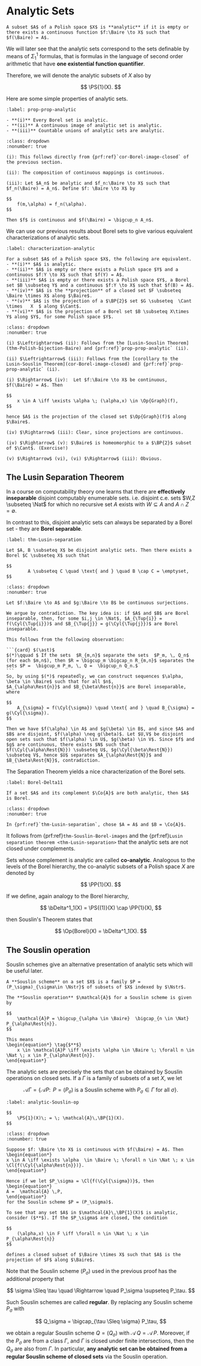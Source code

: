 # Analytic Sets


```{prf:definition}
A subset $A$ of a Polish space $X$ is **analytic** if it is empty or there exists a continuous function $f:\Baire \to X$ such that $f(\Baire) = A$.
```

We will later see that the analytic sets correspond to the sets definable by means of $\Sigma^1_1$ formulas, that is formulas in the language of second order arithmetic that have **one existential function quantifier**.

Therefore, we will denote the analytic subsets of $X$ also by

$$
	\PS{1}(X).
$$ 

Here are some simple properties of analytic sets.

```{prf:proposition}
:label: prop-prop-analytic

- **(i)** Every Borel set is analytic.
- **(ii)** A continuous image of analytic set is analytic.
- **(iii)** Countable unions of analytic sets are analytic.
```

```{prf:proof}
:class: dropdown
:nonumber: true

(i): This follows directly from {prf:ref}`cor-Borel-image-closed` of the previous section.

(ii): The composition of continuous mappings is continuous.

(iii): Let $A_n$ be analytic and $f_n:\Baire \to X$ such that $f_n(\Baire) = A_n$. Define $f: \Baire \to X$ by

$$
    f(m,\alpha) = f_n(\alpha).
$$

Then $f$ is continuous and $f(\Baire) = \bigcup_n A_n$.
```

We can use our previous results about Borel sets to give various equivalent characterizations of analytic sets.

```{prf:proposition}
:label: characterization-analytic

For a subset $A$ of a Polish space $X$, the following are equivalent.
- **(i)** $A$ is analytic.
- **(ii)** $A$ is empty or there exists a Polish space $Y$ and a continuous $f:Y \to X$ such that $f(Y) = A$.
- **(iii)** $A$ is empty or there exists a Polish space $Y$, a Borel set $B \subseteq Y$ and a continuous $f:Y \to X$ such that $f(B) = A$. 
- **(iv)** $A$ is the **projection** of a closed set $F \subseteq \Baire \times X$ along $\Baire$.
- **(v)** $A$ is the projection of a $\BP{2}$ set $G \subseteq  \Cant \times   X  $ along $\Cant$.
- **(vi)** $A$ is the projection of a Borel set $B \subseteq X\times Y$ along $Y$, for some Polish space $Y$.
```

```{prf:proof}
:class: dropdown
:nonumber: true

(i) $\Leftrightarrow$ (ii): Follows from the [Lusin-Souslin Theorem](thm-Polish-bijection-Baire) and {prf:ref}`prop-prop-analytic` (ii).

(ii) $\Leftrightarrow$ (iii): Follows from the [corollary to the Lusin-Souslin Theorem](cor-Borel-image-closed) and {prf:ref}`prop-prop-analytic` (ii).

(i) $\Rightarrow$ (iv):  Let $f:\Baire \to X$ be continuous, $f(\Baire) = A$. Then 

$$
    x \in A \iff \exists \alpha \; (\alpha,x) \in \Op{Graph}(f),
$$

hence $A$ is the projection of the closed set $\Op{Graph}(f)$ along $\Baire$.

(iv) $\Rightarrow$ (iii): Clear, since projections are continuous.

(iv) $\Rightarrow$ (v): $\Baire$ is homeomorphic to a $\BP{2}$ subset of $\Cant$. (Exercise!)

(v) $\Rightarrow$ (vi), (vi) $\Rightarrow$ (iii): Obvious.
```


## The Lusin Separation Theorem

In a course on computability theory one learns that there are **effectively inseparable** disjoint computably enumerable sets. i.e. disjoint c.e. sets $W,Z \subseteq \Nat$ for which no recursive set $A$ exists with $W \subseteq A$ and $A \cap Z = \emptyset$. 

In contrast to this, disjoint analytic sets can always be separated by a Borel set - they are **Borel separable**.

```{prf:theorem} Lusin
:label: thm-Lusin-separation

Let $A, B \subseteq X$ be disjoint analytic sets. Then there exists a Borel $C \subseteq X$ such that

$$
        A \subseteq C \quad \text{ and } \quad B \cap C = \emptyset,
$$
```

````{prf:proof}
:class: dropdown
:nonumber: true

Let $f:\Baire \to A$ and $g:\Baire \to B$ be continuous surjections.

We argue by contradiction. The key idea is: if $A$ and $B$ are Borel inseparable, then, for some $i,j \in \Nat$, $A_{\Tup{i}} = f(\Cyl{\Tup{i}})$ and $B_{\Tup{j}} = g(\Cyl{\Tup{j}})$ are Borel inseparable. 

This follows from the following observation:

```{card} $(\ast)$
$(*)\qquad $ If the sets  $R_{m,n}$ separate the sets  $P_m, \, Q_n$ (for each $m,n$), then $R = \bigcup_m \bigcap_n R_{m,n}$ separates the sets $P =  \bigcup_m P_m, \, Q =  \bigcup_n Q_n.$
```
So, by using $(*)$ repeatedly, we can construct sequences $\alpha, \beta \in \Baire$ such that for all $n$,
$A_{\alpha\Rest{n}}$ and $B_{\beta\Rest{n}}$ are Borel inseparable, where

$$
    A_{\sigma} = f(\Cyl{\sigma}) \quad \text{ and } \quad B_{\sigma} = g(\Cyl{\sigma}).
$$

Then we have $f(\alpha) \in A$ and $g(\beta) \in B$, and since $A$ and $B$ are disjoint, $f(\alpha) \neq g(\beta)$. Let $U,V$ be disjoint open sets such that $f(\alpha) \in U$, $g(\beta) \in V$. Since $f$ and $g$ are continuous, there exists $N$ such that $f(\Cyl{\alpha\Rest{N}}) \subseteq U$, $g(\Cyl{\beta\Rest{N}}) \subseteq V$, hence $U$ separates $A_{\alpha\Rest{N}}$ and $B_{\beta\Rest{N}}$, contradiction.
````

The Separation Theorem yields a nice characterization of the Borel sets.

```{prf:theorem} Souslin
:label: Borel-Delta11

If a set $A$ and its complement $\Co{A}$ are both analytic, then $A$ is Borel.
```

```{prf:proof}
:class: dropdown
:nonumber: true

In {prf:ref}`thm-Lusin-separation`, chose $A = A$ and $B = \Co{A}$.
```

It follows from {prf:ref}`thm-Souslin-Borel-images` and the {prf:ref}`Lusin separation theorem <thm-Lusin-separation>` that the analytic sets are not closed under complements. 

Sets whose complement is analytic are called **co-analytic**. Analogous to the levels of the Borel hierarchy, the co-analytic subsets of a Polish space $X$ are denoted by

$$
	\PP{1}(X).
$$

If we define, again analogy to the Borel hierarchy,

$$
	\bDelta^1_1(X) = \PS{(1)}(X) \cap \PP{1}(X),
$$

then Souslin's Theorem states that

$$
	\Op{Borel}(X) = \bDelta^1_1(X).
$$




## The Souslin operation

Souslin schemes give an alternative presentation of analytic sets which will be useful later.

```{prf:definition}
A **Souslin scheme** on a set $X$ is a family $P = (P_\sigma)_{\sigma\in \Nstr}$ of subsets of $X$ indexed by $\Nstr$.

The **Souslin operation** $\mathcal{A}$ for a Souslin scheme is given by 

$$
    \mathcal{A}P = \bigcup_{\alpha \in \Baire}  \bigcap_{n \in \Nat} P_{\alpha\Rest{n}}.
$$

This means
\begin{equation*} \tag{$**$}
    x \in \mathcal{A}P \iff \exists \alpha \in \Baire \; \forall n \in \Nat \; x \in P_{\alpha\Rest{n}}.
\end{equation*}
```

The analytic sets are precisely the sets that can be obtained by Souslin operations on closed sets. If a $\Gamma$ is a family of subsets of a set $X$, we let

$$
	\mathcal{A}\Gamma = \{\mathcal{A}P \colon \text{ $P = (P_\sigma)$ is a Souslin scheme with $P_\sigma \in \Gamma$ for all $\sigma$} \}.
$$

```{prf:theorem}
:label: analytic-Souslin-op

$$
	\PS{1}(X)\; = \; \mathcal{A}\,\BP{1}(X).
$$
```

```{prf:proof}
:class: dropdown
:nonumber: true

Suppose $f: \Baire \to X$ is continuous with $f(\Baire) = A$. Then 
\begin{equation*}
x \in A \iff \exists \alpha  \in \Baire \; \forall n \in \Nat \; x \in \Cl{f(\Cyl{\alpha\Rest{n}})}.
\end{equation*}

Hence if we let $P_\sigma = \Cl{f(\Cyl{\sigma})}$, then
\begin{equation*}
A =  \mathcal{A} \,P,
\end{equation*}
for the Souslin scheme $P = (P_\sigma)$.

To see that any set $A$ in $\mathcal{A}\,\BP{1}(X)$ is analytic, consider ($**$). If the $P_\sigma$ are closed, the condition

$$
    (\alpha,x) \in F \iff \forall n \in \Nat \; x \in P_{\alpha\Rest{n}}
$$

defines a closed subset of $\Baire \times X$ such that $A$ is the projection of $F$ along $\Baire$.
```

Note that the Souslin scheme $(P_\sigma)$ used in the previous proof has the additional property that

$$
	\sigma \Sleq \tau \quad \Rightarrow \quad P_\sigma \supseteq P_\tau.
$$

Such Souslin schemes are called **regular**. By replacing any Souslin scheme $P_\sigma$ with 

$$
	Q_\sigma = \bigcap_{\tau \Sleq \sigma} P_\tau,
$$

we obtain a regular Souslin scheme $Q = (Q_\sigma)$ with $\mathcal{A} \, Q = \mathcal{A}\, P$. Moreover, if the $P_\sigma$ are from a class $\Gamma$, and $\Gamma$ is closed under finite intersections, then the $Q_\sigma$ are also from $\Gamma$. In particular, **any analytic set can be obtained from a regular Souslin scheme of closed sets** via the Souslin operation. 
